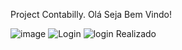 Project Contabilly.
Olá Seja Bem Vindo!



![image](https://github.com/CarlosEnglerADS/Projeto-FolhaPG/assets/125681322/236eaba4-62fe-4462-aae9-d0aae1070a31)
![Login](https://github.com/CarlosEnglerADS/Projeto-FolhaPG/assets/125681322/a9d697ed-8cd4-4b60-a008-c76f298beeb6)
![login Realizado](https://github.com/CarlosEnglerADS/Projeto-FolhaPG/assets/125681322/dc50f001-8997-4e7f-bbaf-1b3908cbb72d)
